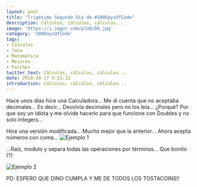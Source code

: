 ```yaml
---
layout: post
title: "Trigésimo Segundo Día de #100DaysOfCode"
description: Cálculos, cálculos, cálculos...
image: 'https://i.imgur.com/plUQrDG.jpg'
category: '100DaysOfCode'
tags: 
- Cálculos
- Java
- Matemática
- Mejoras
- Parches
twitter_text: Cálculos, cálculos, cálculos...
date: 2018-10-17 5:21:12
introduction: Cálculos, cálculos, cálculos...
---
```


Hace unos días hice una Calculadora... Me di cuenta que no aceptaba decimales... Es decir... Devolvía decimales pero no los leía... ¿Porqué? Por que soy un idiota y me olvide hacerlo para que funcione con Doubles y no solo Integers...

Hice una versión modificada... Mucho mejor que la anterior... Ahora acepta números con coma...
![Ejemplo 1](https://i.imgur.com/XmKJY0l.jpg)

...Raíz, modulo y separa todas las operaciones por términos... Que bonito (?)

![Ejemplo 2](https://i.imgur.com/gXLFkN5.jpg)

PD: ESPERO QUE DINO CUMPLA Y ME DE TODOS LOS TOSTACOINS!!